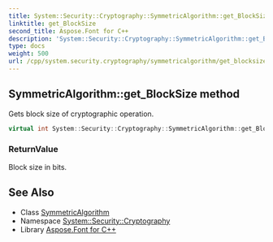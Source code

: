 ```yaml
---
title: System::Security::Cryptography::SymmetricAlgorithm::get_BlockSize method
linktitle: get_BlockSize
second_title: Aspose.Font for C++
description: 'System::Security::Cryptography::SymmetricAlgorithm::get_BlockSize method. Gets block size of cryptographic operation in C++.'
type: docs
weight: 500
url: /cpp/system.security.cryptography/symmetricalgorithm/get_blocksize/
---
```

## SymmetricAlgorithm::get_BlockSize method


Gets block size of cryptographic operation.

```cpp
virtual int System::Security::Cryptography::SymmetricAlgorithm::get_BlockSize()
```


### ReturnValue

Block size in bits.

## See Also

* Class [SymmetricAlgorithm](../)
* Namespace [System::Security::Cryptography](../../)
* Library [Aspose.Font for C++](../../../)
